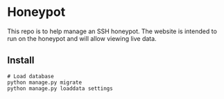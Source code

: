 # Honeypot

This repo is to help manage an SSH honeypot. The website is intended to run
on the honeypot and will allow viewing live data.

## Install

```
# Load database
python manage.py migrate
python manage.py loaddata settings
```